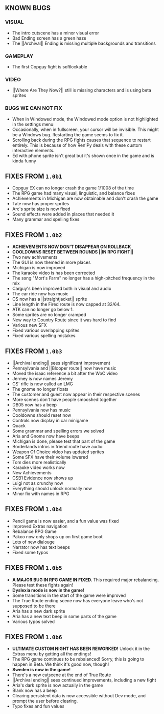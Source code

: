 ## KNOWN BUGS
### VISUAL
* The intro cutscene has a minor visual error
* Bad Ending screen has a green haze
* The ||Archival|| Ending is missing multiple backgrounds and transitions
### GAMEPLAY
* The first Copguy fight is softlockable
### VIDEO
* ||Where Are They Now?|| still is missing characters and is using beta sprites

### BUGS WE CAN NOT FIX
* When in Windowed mode, the Windowed mode option is not highlighted in the settings menu
* Occasionally, when in fullscreen, your cursor will be invisible. This might be a Windows bug. Restarting the game seems to fix it.
* Scrolling back during the RPG fights causes that sequence to restart entirely. This is because of how Ren'Py deals with these custom interactive elements.
* Ed with phone sprite isn't great but it's shown once in the game and is kinda funny

## FIXES FROM `1.0b1`
* Copguy EX can no longer crash the game 1/1008 of the time
* The RPG game had many visual, linguistic, and balance fixes
* Achievements in Michigan are now obtainable and don't crash the game
* Tate now has proper sprites
* Arc's sprite size is now fixed
* Sound effects were added in places that needed it
* Many grammar and spelling fixes

## FIXES FROM `1.0b2`
* **ACHIEVEMENTS NOW DON'T DISAPPEAR ON ROLLBACK**
* **COOLDOWNS RESET BETWEEN ROUNDS ||IN RPG FIGHT||**
* Two new achivements
* The GUI is now themed in more places
* Michigan is now improved
* The karaoke video is has been corrected
* The song "Mort's Farm" no longer has a high-pitched frequency in the mix
* Carguy's been improved both in visual and audio
* The car ride now has music
* CS now has a ||straightjacket|| sprite
* Line length in the Fired route is now capped at 32/64.
* ATK can no longer go below 1.
* Some sprites are no longer cramped
* New way to Country Route since it was hard to find
* Various new SFX
* Fixed various overlapping sprites
* Fixed various spelling mistakes

## FIXES FROM `1.0b3`
* ||Archival ending|| sees significant improvement
* Pennsylvania and ||Blooper route|| now have music
* Moved the isaac reference a bit after the WoC video
* Jermey is now names Jeremy
* CS' rifle is now called an LMG
* The gnome no longer floats
* The customer and guest now appear in their respective scenes
* More scenes don't have people smooshed together
* DB05 now has a beep
* Pennsylvania now has music
* Cooldowns should reset now
* Controls now display in car minigame
* Quack
* Some grammar and spelling errors we solved
* Aria and Gnome now have beeps
* Michigan is done, please test that part of the game
* Borderlands intros in friend route have audio
* Weapon Of Choice video has updated sprites
* Some SFX have their volume lowered
* Tom dies more realistically
* Karaoke video works now
* New Achievements
* CSB1 Evidence now shows up
* Luigi not as crunchy now
* Everything should unlock normally now
* Minor fix with names in RPG

## FIXES FROM `1.0b4`
* Pencil game is now easier, and a fun value was fixed
* Improved Extras navigation
* Rebalance RPG Game
* Pakoo now only shops up on first game boot
* Lots of new dialouge
* Narrator now has text beeps
* Fixed some typos

## FIXES FROM `1.0b5`
* **A MAJOR BUG IN RPG GAME IN FIXED.** This required major rebalancing. Please test these fights again!
* **Dyslexia mode is now in the game!**
* Some transitions in the start of the game were improved
* The True Route ending scene now has everyone leave who's not supposed to be there
* Aria has a new dark sprite
* Aria has a new text beep in some parts of the game
* Various typos solved

## FIXES FROM `1.0b6`
* **ULTIMATE CUSTOM NIGHT HAS BEEN REWORKED!** Unlock it in the Extras menu by getting all the endings!
* The RPG game continues to be rebalanced! Sorry, this is going to happen in Beta. We think it's good now, though!
* **Sweden is now in the game!**
* There's a new cutscene at the end of True Route
* ||Archival ending|| sees continued improvements, including a new fight
* Aria's dark sprite is now actually in the game
* Blank now has a beep
* Clearing persistent data is now accessible without Dev mode, and prompt the user before clearing.
* Typo fixes and fun values
